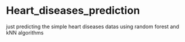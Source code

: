 # Heart_diseases_prediction
just predicting the simple heart diseases datas using random forest and kNN algorithms 
